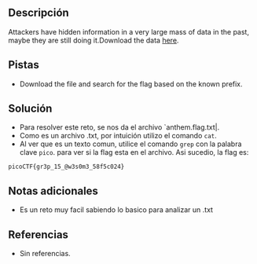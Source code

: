 ## Descripción
Attackers have hidden information in a very large mass of data in the past, maybe they are still doing it.Download the data [here](https://artifacts.picoctf.net/c/125/anthem.flag.txt).

## Pistas
- Download the file and search for the flag based on the known prefix.

## Solución
- Para resolver este reto, se nos da el archivo `anthem.flag.txt|. 
- Como es un archivo .txt, por intuición utilizo el comando `cat`.
- Al ver que es un texto comun, utilice el comando `grep` con la palabra clave `pico`. para ver si la flag esta en el archivo. Asi sucedio, la flag es:

```bash()
picoCTF{gr3p_15_@w3s0m3_58f5c024}
```

## Notas adicionales
- Es un reto muy facil sabiendo lo basico para analizar un .txt

## Referencias
- Sin referencias.